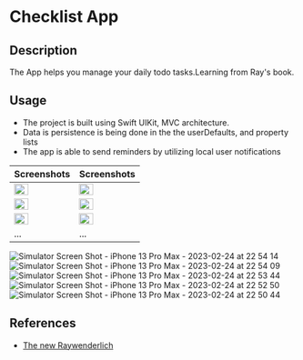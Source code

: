 # Checklist App

## Description

The App helps you manage your daily todo tasks.Learning from Ray's book.

## Usage
- The project is built using Swift UIKit, MVC architecture.
- Data is persistence is being done in the the userDefaults, and property lists
- The app is able to send reminders by utilizing local user notifications



| Screenshots | Screenshots |
| ----- | ---- |
| <img src="https://user-images.githubusercontent.com/91916741/221280080-3aff3836-3552-455c-b994-45ad19254e50.png" width="50%"> | <img src="https://user-images.githubusercontent.com/91916741/221280093-0af1bcef-68df-4df7-bc5d-5fa832de7eed.png" width="50%" />  |
| <img src="https://user-images.githubusercontent.com/91916741/221280098-f793e756-20ba-46eb-a3be-90cc785f4f54.png" width="50%" /> |  <img src="https://user-images.githubusercontent.com/91916741/221280100-61fb8ae6-ca65-4a6d-b79b-412333d34bb4.png" width="50%" /> |
| <img src="https://user-images.githubusercontent.com/91916741/221280108-2ac14df1-dd15-4c40-b7c5-318c4827acf3.png" width="50%" /> |  <img src="https://user-images.githubusercontent.com/91916741/221280108-2ac14df1-dd15-4c40-b7c5-318c4827acf3.png" width="50%" /> |
| ...   | ...  |
![Simulator Screen Shot - iPhone 13 Pro Max - 2023-02-24 at 22 54 14]()
![Simulator Screen Shot - iPhone 13 Pro Max - 2023-02-24 at 22 54 09]()
![Simulator Screen Shot - iPhone 13 Pro Max - 2023-02-24 at 22 53 44]()
![Simulator Screen Shot - iPhone 13 Pro Max - 2023-02-24 at 22 52 50]()
![Simulator Screen Shot - iPhone 13 Pro Max - 2023-02-24 at 22 50 44]()



## References

- [The new Raywenderlich](https://www.kodeco.com/)
